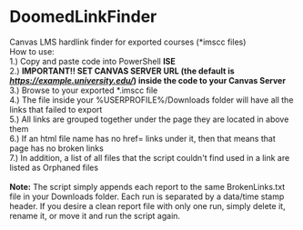# DoomedLinkFinder
Canvas LMS hardlink finder for exported courses (*imscc files)<br>
How to use:<br>
1.)  Copy and paste code into PowerShell <b>ISE</b><br>
2.)  <b>IMPORTANT!!  SET CANVAS SERVER URL (the default is <i>https://example.university.edu/</i>) inside the code to your Canvas Server</b><br>
3.)  Browse to your exported *.imscc file<br>
4.)  The file inside your %USERPROFILE%/Downloads folder will have all the links that failed to export<br>
5.)  All links are grouped together under the page they are located in above them<br>
6.)  If an html file name has no href= links under it, then that means that page has no broken links<br>
7.)  In addition, a list of all files that the script couldn't find used in a link are listed as Orphaned files<br><br>
<b>Note:</b>  The script simply appends each report to the same BrokenLinks.txt file in your Downloads folder.  Each run is separated by a data/time stamp header.  If you desire a clean report file with only one run, simply delete it, rename it, or move it and run the script again.
